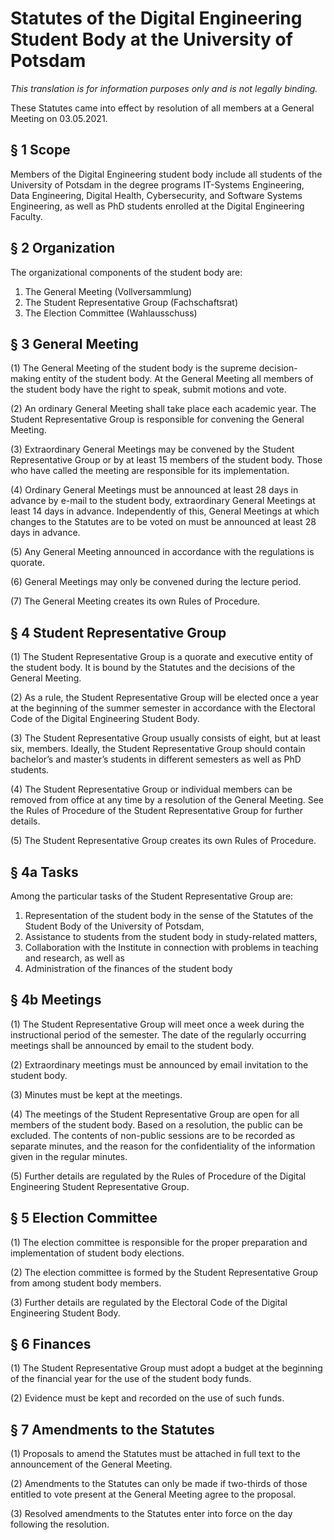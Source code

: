 # Statutes of the Digital Engineering Student Body at the University of Potsdam

*This translation is for information purposes only and is not legally binding.*

These Statutes came into effect by resolution of all members at a General Meeting on 03.05.2021.


## § 1 Scope

Members of the Digital Engineering student body include all students of the University of Potsdam in the degree programs IT-Systems Engineering, Data Engineering, Digital Health, Cybersecurity, and Software Systems Engineering, as well as PhD students enrolled at the Digital Engineering Faculty.


## § 2 Organization

The organizational components of the student body are:

1.  The General Meeting (Vollversammlung)
2.  The Student Representative Group (Fachschaftsrat)
3.  The Election Committee (Wahlausschuss)


## § 3 General Meeting

(1) The General Meeting of the student body is the supreme decision-making entity of the student body. At the General Meeting all members of the student body have the right to speak, submit motions and vote.

(2) An ordinary General Meeting shall take place each academic year. The Student Representative Group is responsible for convening the General Meeting.

(3) Extraordinary General Meetings may be convened by the Student Representative Group or by at least 15 members of the student body. Those who have called the meeting are responsible for its implementation.

(4) Ordinary General Meetings must be announced at least 28 days in advance by e-mail to the student body, extraordinary General Meetings at least 14 days in advance. Independently of this, General Meetings at which changes to the Statutes are to be voted on must be announced at least 28 days in advance.

(5) Any General Meeting announced in accordance with the regulations is quorate.

(6) General Meetings may only be convened during the lecture period.

(7) The General Meeting creates its own Rules of Procedure.


## § 4 Student Representative Group

(1) The Student Representative Group is a quorate and executive entity of the student body. It is bound by the Statutes and the decisions of the General Meeting.

(2) As a rule, the Student Representative Group will be elected once a year at the beginning of the summer semester in accordance with the Electoral Code of the Digital Engineering Student Body.

(3) The Student Representative Group usually consists of eight, but at least six, members. Ideally, the Student Representative Group should contain bachelor’s and master’s students in different semesters as well as PhD students.

(4) The Student Representative Group or individual members can be removed from office at any time by a resolution of the General Meeting. See the Rules of Procedure of the Student Representative Group for further details.

(5) The Student Representative Group creates its own Rules of Procedure.


## § 4a Tasks

Among the particular tasks of the Student Representative Group are:

1.  Representation of the student body in the sense of the Statutes of the Student Body of the University of Potsdam,
2.  Assistance to students from the student body in study-related matters,
3.  Collaboration with the Institute in connection with problems in teaching and research, as well as
4.  Administration of the finances of the student body


## § 4b Meetings

(1) The Student Representative Group will meet once a week during the instructional period of the semester. The date of the regularly occurring meetings shall be announced by email to the student body.

(2) Extraordinary meetings must be announced by email invitation to the student body.

(3) Minutes must be kept at the meetings.

(4) The meetings of the Student Representative Group are open for all members of the student body. Based on a resolution, the public can be excluded. The contents of non-public sessions are to be recorded as separate minutes, and the reason for the confidentiality of the information given in the regular minutes.

(5) Further details are regulated by the Rules of Procedure of the Digital Engineering Student Representative Group.


## § 5 Election Committee

(1) The election committee is responsible for the proper preparation and implementation of student body elections.

(2) The election committee is formed by the Student Representative Group from among student body members.

(3) Further details are regulated by the Electoral Code of the Digital Engineering Student Body.


## § 6 Finances

(1) The Student Representative Group must adopt a budget at the beginning of the financial year for the use of the student body funds.

(2) Evidence must be kept and recorded on the use of such funds.


## § 7 Amendments to the Statutes

(1) Proposals to amend the Statutes must be attached in full text to the announcement of the General Meeting.

(2) Amendments to the Statutes can only be made if two-thirds of those entitled to vote present at the General Meeting agree to the proposal.

(3) Resolved amendments to the Statutes enter into force on the day following the resolution.
